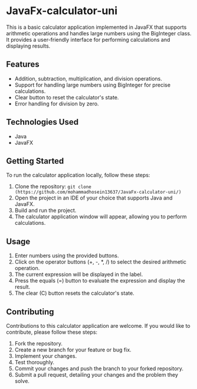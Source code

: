 # JavaFx-calculator-uni

This is a basic calculator application implemented in JavaFX that supports arithmetic operations and handles large numbers using the BigInteger class. It provides a user-friendly interface for performing calculations and displaying results.

## Features

- Addition, subtraction, multiplication, and division operations.
- Support for handling large numbers using BigInteger for precise calculations.
- Clear button to reset the calculator's state.
- Error handling for division by zero.

## Technologies Used

- Java
- JavaFX

## Getting Started

To run the calculator application locally, follow these steps:

1. Clone the repository: `git clone (https://github.com/mohammadhosein13637/JavaFx-calculator-uni/)`
2. Open the project in an IDE of your choice that supports Java and JavaFX.
3. Build and run the project.
4. The calculator application window will appear, allowing you to perform calculations.

## Usage

1. Enter numbers using the provided buttons.
2. Click on the operator buttons (+, -, *, /) to select the desired arithmetic operation.
3. The current expression will be displayed in the label.
4. Press the equals (=) button to evaluate the expression and display the result.
5. The clear (C) button resets the calculator's state.

## Contributing

Contributions to this calculator application are welcome. If you would like to contribute, please follow these steps:

1. Fork the repository.
2. Create a new branch for your feature or bug fix.
3. Implement your changes.
4. Test thoroughly.
5. Commit your changes and push the branch to your forked repository.
6. Submit a pull request, detailing your changes and the problem they solve.

